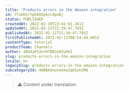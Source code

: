 ```yaml
---
title: 'Products errors in the Amazon integration'
id: 77ukHsrYpb8OSpkJc9poBj
status: PUBLISHED
createdAt: 2022-02-10T22:41:02.341Z
updatedAt: 2022-02-11T21:39:47.703Z
publishedAt: 2022-02-11T21:39:47.703Z
firstPublishedAt: 2022-02-11T00:54:44.665Z
contentType: tutorial
productTeam: Channels
author: 46G4yHIZerH7B9Jo0Iw5KI
slug: products-errors-in-the-amazon-integration
locale: en
legacySlug: products-errors-in-the-amazon-integration
subcategoryId: 4HBbKdnwneGew2qGGykSM8
---
```


>⚠️ Content under translation.
